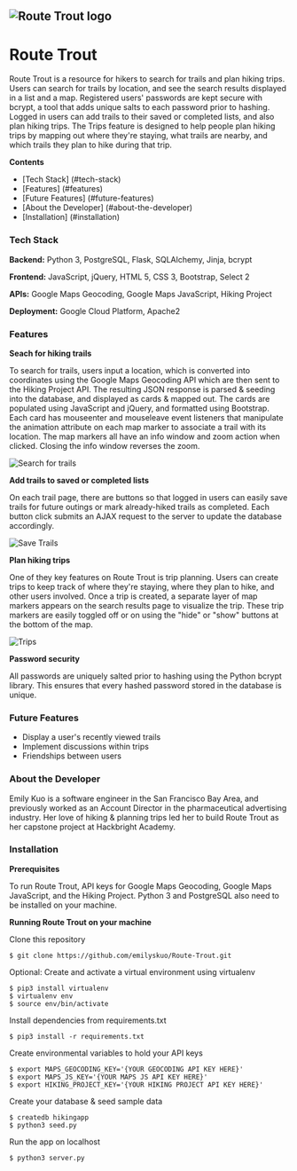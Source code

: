 ## ![Route Trout logo](https://user-images.githubusercontent.com/58803587/76805145-4e54e600-679b-11ea-9c78-8c5677de99d3.png "Route Trout")
# Route Trout

Route Trout is a resource for hikers to search for trails and plan hiking trips. Users can search for trails by location, and see the search results displayed in a list and a map. Registered users' passwords are kept secure with bcrypt, a tool that adds unique salts to each password prior to hashing.  Logged in users can add trails to their saved or completed lists, and also plan hiking trips. The Trips feature is designed to help people plan hiking trips by mapping out where they're staying, what trails are nearby, and which trails they plan to hike during that trip.

**Contents**
- [Tech Stack] (#tech-stack)
- [Features] (#features)
- [Future Features] (#future-features)
- [About the Developer] (#about-the-developer)
- [Installation] (#installation)

### Tech Stack

**Backend:** Python 3, PostgreSQL, Flask, SQLAlchemy, Jinja, bcrypt

**Frontend:** JavaScript, jQuery, HTML 5, CSS 3, Bootstrap, Select 2

**APIs:** Google Maps Geocoding, Google Maps JavaScript, Hiking Project

**Deployment:** Google Cloud Platform, Apache2

### Features

**Seach for hiking trails**

To search for trails, users input a location, which is converted into coordinates using the Google Maps Geocoding API which are then sent to the Hiking Project API. The resulting JSON response is parsed & seeding into the database, and displayed as cards & mapped out. The cards are populated using JavaScript and jQuery, and formatted using Bootstrap. Each card has mouseenter and mouseleave event listeners that manipulate the animation attribute on each map marker to associate a trail with its location. The map markers all have an info window and zoom action when clicked. Closing the info window reverses the zoom.

![Search for trails](https://user-images.githubusercontent.com/58803587/76893349-70a53d00-6849-11ea-9c20-3c328d695a2a.gif "Search for hiking trails")

**Add trails to saved or completed lists**

On each trail page, there are buttons so that logged in users can easily save trails for future outings or mark already-hiked trails as completed. Each button click submits an AJAX request to the server to update the database accordingly.

![Save Trails](https://user-images.githubusercontent.com/58803587/76901133-e1535600-6857-11ea-921a-90676eec85f3.gif "Mark trails saved or completed")

**Plan hiking trips**

One of they key features on Route Trout is trip planning. Users can create trips to keep track of where they're staying, where they plan to hike, and other users involved. Once a trip is created, a separate layer of map markers appears on the search results page to visualize the trip. These trip markers are easily toggled off or on using the "hide" or "show" buttons at the bottom of the map.

![Trips](https://user-images.githubusercontent.com/58803587/76902715-d4cffd00-6859-11ea-88f5-0125ed62e983.gif "Plan hiking trips")

**Password security**

All passwords are uniquely salted prior to hashing using the Python bcrypt library. This ensures that every hashed password stored in the database is unique.

### Future Features

- Display a user's recently viewed trails
- Implement discussions within trips
- Friendships between users

### About the Developer

Emily Kuo is a software engineer in the San Francisco Bay Area, and previously worked as an Account Director in the pharmaceutical advertising industry. Her love of hiking & planning trips led her to build Route Trout as her capstone project at Hackbright Academy.

### Installation

**Prerequisites**

To run Route Trout, API keys for Google Maps Geocoding, Google Maps JavaScript, and the Hiking Project. Python 3 and PostgreSQL also need to be installed on your machine.

**Running Route Trout on your machine**

Clone this repository
```
$ git clone https://github.com/emilyskuo/Route-Trout.git
```
Optional: Create and activate a virtual environment using virtualenv
```
$ pip3 install virtualenv
$ virtualenv env
$ source env/bin/activate
```
Install dependencies from requirements.txt
```
$ pip3 install -r requirements.txt
```
Create environmental variables to hold your API keys
```
$ export MAPS_GEOCODING_KEY='{YOUR GEOCODING API KEY HERE}'
$ export MAPS_JS_KEY='{YOUR MAPS JS API KEY HERE}'
$ export HIKING_PROJECT_KEY='{YOUR HIKING PROJECT API KEY HERE}'
```
Create your database & seed sample data
```
$ createdb hikingapp
$ python3 seed.py
```
Run the app on localhost
```
$ python3 server.py
```
